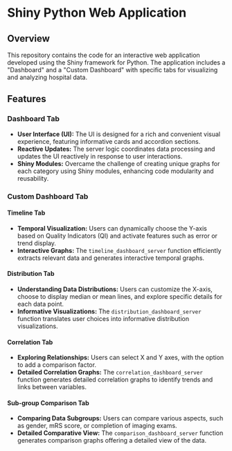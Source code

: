 # Shiny Python Web Application

## Overview

This repository contains the code for an interactive web application developed using the Shiny framework for Python. The application includes a "Dashboard" and a "Custom Dashboard" with specific tabs for visualizing and analyzing hospital data.

## Features

### Dashboard Tab

- **User Interface (UI):** The UI is designed for a rich and convenient visual experience, featuring informative cards and accordion sections.
- **Reactive Updates:** The server logic coordinates data processing and updates the UI reactively in response to user interactions.
- **Shiny Modules:** Overcame the challenge of creating unique graphs for each category using Shiny modules, enhancing code modularity and reusability.

### Custom Dashboard Tab

#### Timeline Tab

- **Temporal Visualization:** Users can dynamically choose the Y-axis based on Quality Indicators (QI) and activate features such as error or trend display.
- **Interactive Graphs:** The `timeline_dashboard_server` function efficiently extracts relevant data and generates interactive temporal graphs.

#### Distribution Tab

- **Understanding Data Distributions:** Users can customize the X-axis, choose to display median or mean lines, and explore specific details for each data point.
- **Informative Visualizations:** The `distribution_dashboard_server` function translates user choices into informative distribution visualizations.

#### Correlation Tab

- **Exploring Relationships:** Users can select X and Y axes, with the option to add a comparison factor.
- **Detailed Correlation Graphs:** The `correlation_dashboard_server` function generates detailed correlation graphs to identify trends and links between variables.

#### Sub-group Comparison Tab

- **Comparing Data Subgroups:** Users can compare various aspects, such as gender, mRS score, or completion of imaging exams.
- **Detailed Comparative View:** The `comparison_dashboard_server` function generates comparison graphs offering a detailed view of the data.